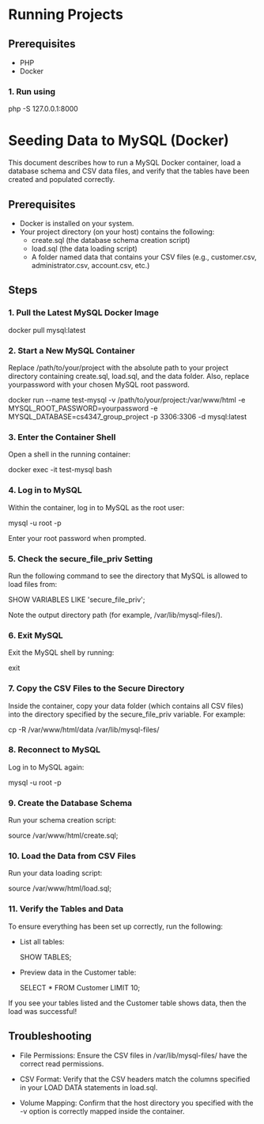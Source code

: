 # Running Projects

## Prerequisites

- PHP
- Docker

### 1. Run using

php -S 127.0.0.1:8000

# Seeding Data to MySQL (Docker)

This document describes how to run a MySQL Docker container, load a database schema and CSV data files, and verify that the tables have been created and populated correctly.

## Prerequisites

- Docker is installed on your system.
- Your project directory (on your host) contains the following:
  - create.sql (the database schema creation script)
  - load.sql (the data loading script)
  - A folder named data that contains your CSV files (e.g., customer.csv, administrator.csv, account.csv, etc.)

## Steps

### 1. Pull the Latest MySQL Docker Image

docker pull mysql:latest

### 2. Start a New MySQL Container

Replace /path/to/your/project with the absolute path to your project directory containing create.sql, load.sql, and the data folder. Also, replace yourpassword with your chosen MySQL root password.

docker run --name test-mysql -v /path/to/your/project:/var/www/html -e MYSQL_ROOT_PASSWORD=yourpassword -e MYSQL_DATABASE=cs4347_group_project -p 3306:3306 -d mysql:latest

### 3. Enter the Container Shell

Open a shell in the running container:

docker exec -it test-mysql bash

### 4. Log in to MySQL

Within the container, log in to MySQL as the root user:

mysql -u root -p

Enter your root password when prompted.

### 5. Check the secure_file_priv Setting

Run the following command to see the directory that MySQL is allowed to load files from:

SHOW VARIABLES LIKE 'secure_file_priv';

Note the output directory path (for example, /var/lib/mysql-files/).

### 6. Exit MySQL

Exit the MySQL shell by running:

exit

### 7. Copy the CSV Files to the Secure Directory

Inside the container, copy your data folder (which contains all CSV files) into the directory specified by the secure_file_priv variable. For example:

cp -R /var/www/html/data /var/lib/mysql-files/

### 8. Reconnect to MySQL

Log in to MySQL again:

mysql -u root -p

### 9. Create the Database Schema

Run your schema creation script:

source /var/www/html/create.sql;

### 10. Load the Data from CSV Files

Run your data loading script:

source /var/www/html/load.sql;

### 11. Verify the Tables and Data

To ensure everything has been set up correctly, run the following:

- List all tables:

  SHOW TABLES;

- Preview data in the Customer table:

  SELECT \* FROM Customer LIMIT 10;

If you see your tables listed and the Customer table shows data, then the load was successful!

## Troubleshooting

- File Permissions:
  Ensure the CSV files in /var/lib/mysql-files/ have the correct read permissions.

- CSV Format:
  Verify that the CSV headers match the columns specified in your LOAD DATA statements in load.sql.

- Volume Mapping:
  Confirm that the host directory you specified with the -v option is correctly mapped inside the container.
